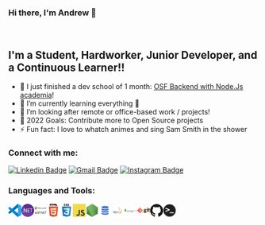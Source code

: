 ### Hi there, I'm Andrew 👋 


<br />

## I'm a Student, Hardworker, Junior Developer, and a Continuous Learner!!

- 🔭 I just finished a dev school of 1 month: [OSF Backend with Node.Js academia][website]!
- 🌱 I’m currently learning everything 🤣
- 👯 I’m looking after remote or office-based work / projects!
- 🥅 2022 Goals: Contribute more to Open Source projects
- ⚡ Fun fact: I love to whatch animes and sing Sam Smith in the shower

### Connect with me:

[![Linkedin Badge](https://img.shields.io/badge/Dumitru_Andrei-blue?style=flat-square&logo=Linkedin&logoColor=white&link=https://www.linkedin.com/in/dumitru-andrei-769031199/)](https://www.linkedin.com/in/dumitru-andrei-769031199/) 
[![Gmail Badge](https://img.shields.io/badge/-dumitru.andrei55@gmail.com-c14438?style=flat-square&logo=Gmail&logoColor=white&link=mailto:dumitru.andrei55@gmail.com)](mailto:dumitru.andrei55@gmail.com)
[![Instagram Badge](https://img.shields.io/badge/Dumitru8118-c14438?style=flat-square&logo=Instagram&logoColor=white&link=https://www.instagram.com/dumitru8118/)](https://www.instagram.com/dumitru8118/)

### Languages and Tools:

<img align="left" alt="Visual Studio Code" width="26px" src="https://raw.githubusercontent.com/github/explore/80688e429a7d4ef2fca1e82350fe8e3517d3494d/topics/visual-studio-code/visual-studio-code.png" />
<img align="left" alt="HTML5" width="26px" src="https://raw.githubusercontent.com/github/explore/93d8a67084f94b2a444e510199a6e7622e5b09a3/topics/dotnet/dotnet.png" />
<img align="left" alt="HTML5" width="26px" src="https://raw.githubusercontent.com/github/explore/80688e429a7d4ef2fca1e82350fe8e3517d3494d/topics/aspnet/aspnet.png" />
<img align="left" alt="HTML5" width="26px" src="https://raw.githubusercontent.com/github/explore/80688e429a7d4ef2fca1e82350fe8e3517d3494d/topics/html/html.png" />
<img align="left" alt="CSS3" width="26px" src="https://raw.githubusercontent.com/github/explore/80688e429a7d4ef2fca1e82350fe8e3517d3494d/topics/css/css.png" />
<img align="left" alt="JavaScript" width="26px" src="https://raw.githubusercontent.com/github/explore/80688e429a7d4ef2fca1e82350fe8e3517d3494d/topics/javascript/javascript.png" />
<img align="left" alt="Node.js" width="26px" src="https://raw.githubusercontent.com/github/explore/80688e429a7d4ef2fca1e82350fe8e3517d3494d/topics/nodejs/nodejs.png" />
<img align="left" alt="SQL" width="26px" src="https://raw.githubusercontent.com/github/explore/80688e429a7d4ef2fca1e82350fe8e3517d3494d/topics/sql/sql.png" />
<img align="left" alt="MySQL" width="26px" src="https://raw.githubusercontent.com/github/explore/80688e429a7d4ef2fca1e82350fe8e3517d3494d/topics/mysql/mysql.png" />
<img align="left" alt="MongoDB" width="26px" src="https://raw.githubusercontent.com/github/explore/80688e429a7d4ef2fca1e82350fe8e3517d3494d/topics/mongodb/mongodb.png" />
<img align="left" alt="Git" width="26px" src="https://raw.githubusercontent.com/github/explore/80688e429a7d4ef2fca1e82350fe8e3517d3494d/topics/git/git.png" />
<img align="left" alt="GitHub" width="26px" src="https://raw.githubusercontent.com/github/explore/78df643247d429f6cc873026c0622819ad797942/topics/github/github.png" />
<img align="left" alt="Terminal" width="26px" src="https://raw.githubusercontent.com/github/explore/80688e429a7d4ef2fca1e82350fe8e3517d3494d/topics/terminal/terminal.png" />

<br />
<br />

[instagram]:https://www.instagram.com/dumitru8118/
[linkedin]: https://www.linkedin.com/in/dumitru-andrei-769031199/
[website]: https://osf.digital/careers/jobs/osf-academy-for-students/

